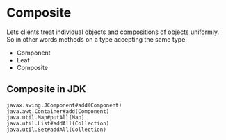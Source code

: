 # Composite

Lets clients treat individual objects and compositions of objects uniformly. So in other words methods on a type accepting the same type.

* Component
* Leaf
* Composite

## Composite in JDK

    javax.swing.JComponent#add(Component)
    java.awt.Container#add(Component)
    java.util.Map#putAll(Map)
    java.util.List#addAll(Collection)
    java.util.Set#addAll(Collection)
